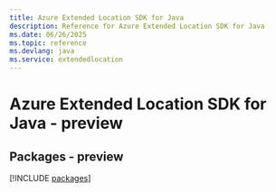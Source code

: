 ```yaml
---
title: Azure Extended Location SDK for Java
description: Reference for Azure Extended Location SDK for Java
ms.date: 06/26/2025
ms.topic: reference
ms.devlang: java
ms.service: extendedlocation
---
```

# Azure Extended Location SDK for Java - preview
## Packages - preview
[!INCLUDE [packages](extended-location-index.md)]